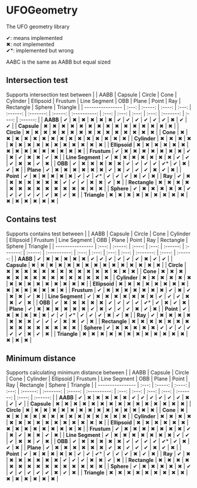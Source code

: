 # UFOGeometry
The UFO geometry library

✔: means implemented<br>
✖: not implemented<br>
✔*: implemented but wrong<br>

AABC is the same as AABB but equal sized

## Intersection test

Supports intersection test between
|                  | AABB  | Capsule | Circle | Cone  | Cylinder | Ellipsoid | Frustum | Line Segment |  OBB  | Plane | Point |  Ray  | Rectangle | Sphere | Triangle |
| ---------------- | :---: | :-----: | :----: | :---: | :------: | :-------: | :-----: | :----------: | :---: | :---: | :---: | :---: | :-------: | :----: | :------: |
| **AABB**         |   ✔   |    ✖    |   ✖    |   ✖   |    ✖     |     ✖     |    ✔    |      ✔       |   ✔   |   ✔   |   ✔   |   ✔   |     ✖     |   ✔    |    ✔     |
| **Capsule**      |   ✖   |    ✖    |   ✖    |   ✖   |    ✖     |     ✖     |    ✖    |      ✖       |   ✖   |   ✖   |   ✖   |   ✖   |     ✖     |   ✖    |    ✖     |
| **Circle**       |   ✖   |    ✖    |   ✖    |   ✖   |    ✖     |     ✖     |    ✖    |      ✖       |   ✖   |   ✖   |   ✖   |   ✖   |     ✖     |   ✖    |    ✖     |
| **Cone**         |   ✖   |    ✖    |   ✖    |   ✖   |    ✖     |     ✖     |    ✖    |      ✖       |   ✖   |   ✖   |   ✖   |   ✖   |     ✖     |   ✖    |    ✖     |
| **Cylinder**     |   ✖   |    ✖    |   ✖    |   ✖   |    ✖     |     ✖     |    ✖    |      ✖       |   ✖   |   ✖   |   ✖   |   ✖   |     ✖     |   ✖    |    ✖     |
| **Ellipsoid**    |   ✖   |    ✖    |   ✖    |   ✖   |    ✖     |     ✖     |    ✖    |      ✖       |   ✖   |   ✖   |   ✖   |   ✖   |     ✖     |   ✖    |    ✖     |
| **Frustum**      |   ✔   |    ✖    |   ✖    |   ✖   |    ✖     |     ✖     |    ✖    |      ✖       |   ✔   |   ✖   |   ✔   |   ✖   |     ✖     |   ✔    |    ✖     |
| **Line Segment** |   ✔   |    ✖    |   ✖    |   ✖   |    ✖     |     ✖     |    ✖    |      ✖       |   ✔   |   ✔   |   ✔   |   ✖   |     ✖     |   ✔    |    ✖     |
| **OBB**          |   ✔   |    ✖    |   ✖    |   ✖   |    ✖     |     ✖     |    ✔    |      ✔       |   ✔   |   ✔   |  ✔*   |   ✔   |     ✖     |   ✔    |    ✖     |
| **Plane**        |   ✔   |    ✖    |   ✖    |   ✖   |    ✖     |     ✖     |    ✖    |      ✔       |   ✖   |   ✔   |   ✔   |   ✔   |     ✖     |   ✔    |    ✖     |
| **Point**        |   ✔   |    ✖    |   ✖    |   ✖   |    ✖     |     ✖     |    ✔    |      ✔       |  ✔*   |   ✔   |   ✔   |   ✔   |     ✖     |   ✔    |    ✖     |
| **Ray**          |   ✔   |    ✖    |   ✖    |   ✖   |    ✖     |     ✖     |    ✖    |      ✖       |   ✔   |   ✔   |   ✔   |   ✖   |     ✖     |   ✔    |    ✖     |
| **Rectangle**    |   ✖   |    ✖    |   ✖    |   ✖   |    ✖     |     ✖     |    ✖    |      ✖       |   ✖   |   ✖   |   ✖   |   ✖   |     ✖     |   ✖    |    ✖     |
| **Sphere**       |   ✔   |    ✖    |   ✖    |   ✖   |    ✖     |     ✖     |    ✔    |      ✔       |   ✔   |   ✔   |   ✔   |   ✔   |     ✖     |   ✔    |    ✖     |
| **Triangle**     |   ✖   |    ✖    |   ✖    |   ✖   |    ✖     |     ✖     |    ✖    |      ✖       |   ✖   |   ✖   |   ✖   |   ✖   |     ✖     |   ✖    |    ✖     |

## Contains test

Supports contains test between
|                  | AABB  | Capsule | Circle | Cone  | Cylinder | Ellipsoid | Frustum | Line Segment |  OBB  | Plane | Point |  Ray  | Rectangle | Sphere | Triangle |
| ---------------- | :---: | :-----: | :----: | :---: | :------: | :-------: | :-----: | :----------: | :---: | :---: | :---: | :---: | :-------: | :----: | :------: |
| **AABB**         |   ✔   |    ✖    |   ✖    |   ✖   |    ✖     |     ✖     |    ✔    |      ✔       |   ✔   |   ✔   |   ✔   |   ✔   |     ✖     |   ✔    |    ✔     |
| **Capsule**      |   ✖   |    ✖    |   ✖    |   ✖   |    ✖     |     ✖     |    ✖    |      ✖       |   ✖   |   ✖   |   ✖   |   ✖   |     ✖     |   ✖    |    ✖     |
| **Circle**       |   ✖   |    ✖    |   ✖    |   ✖   |    ✖     |     ✖     |    ✖    |      ✖       |   ✖   |   ✖   |   ✖   |   ✖   |     ✖     |   ✖    |    ✖     |
| **Cone**         |   ✖   |    ✖    |   ✖    |   ✖   |    ✖     |     ✖     |    ✖    |      ✖       |   ✖   |   ✖   |   ✖   |   ✖   |     ✖     |   ✖    |    ✖     |
| **Cylinder**     |   ✖   |    ✖    |   ✖    |   ✖   |    ✖     |     ✖     |    ✖    |      ✖       |   ✖   |   ✖   |   ✖   |   ✖   |     ✖     |   ✖    |    ✖     |
| **Ellipsoid**    |   ✖   |    ✖    |   ✖    |   ✖   |    ✖     |     ✖     |    ✖    |      ✖       |   ✖   |   ✖   |   ✖   |   ✖   |     ✖     |   ✖    |    ✖     |
| **Frustum**      |   ✔   |    ✖    |   ✖    |   ✖   |    ✖     |     ✖     |    ✖    |      ✖       |   ✔   |   ✖   |   ✔   |   ✖   |     ✖     |   ✔    |    ✖     |
| **Line Segment** |   ✔   |    ✖    |   ✖    |   ✖   |    ✖     |     ✖     |    ✖    |      ✖       |   ✔   |   ✔   |   ✔   |   ✖   |     ✖     |   ✔    |    ✖     |
| **OBB**          |   ✔   |    ✖    |   ✖    |   ✖   |    ✖     |     ✖     |    ✔    |      ✔       |   ✔   |   ✔   |  ✔*   |   ✔   |     ✖     |   ✔    |    ✖     |
| **Plane**        |   ✔   |    ✖    |   ✖    |   ✖   |    ✖     |     ✖     |    ✖    |      ✔       |   ✖   |   ✔   |   ✔   |   ✔   |     ✖     |   ✔    |    ✖     |
| **Point**        |   ✔   |    ✖    |   ✖    |   ✖   |    ✖     |     ✖     |    ✔    |      ✔       |  ✔*   |   ✔   |   ✔   |   ✔   |     ✖     |   ✔    |    ✖     |
| **Ray**          |   ✔   |    ✖    |   ✖    |   ✖   |    ✖     |     ✖     |    ✖    |      ✖       |   ✔   |   ✔   |   ✔   |   ✖   |     ✖     |   ✔    |    ✖     |
| **Rectangle**    |   ✖   |    ✖    |   ✖    |   ✖   |    ✖     |     ✖     |    ✖    |      ✖       |   ✖   |   ✖   |   ✖   |   ✖   |     ✖     |   ✖    |    ✖     |
| **Sphere**       |   ✔   |    ✖    |   ✖    |   ✖   |    ✖     |     ✖     |    ✔    |      ✔       |   ✔   |   ✔   |   ✔   |   ✔   |     ✖     |   ✔    |    ✖     |
| **Triangle**     |   ✖   |    ✖    |   ✖    |   ✖   |    ✖     |     ✖     |    ✖    |      ✖       |   ✖   |   ✖   |   ✖   |   ✖   |     ✖     |   ✖    |    ✖     |

## Minimum distance

Supports calculating minimum distance between
|                  | AABB  | Capsule | Circle | Cone  | Cylinder | Ellipsoid | Frustum | Line Segment |  OBB  | Plane | Point |  Ray  | Rectangle | Sphere | Triangle |
| ---------------- | :---: | :-----: | :----: | :---: | :------: | :-------: | :-----: | :----------: | :---: | :---: | :---: | :---: | :-------: | :----: | :------: |
| **AABB**         |   ✔   |    ✖    |   ✖    |   ✖   |    ✖     |     ✖     |    ✔    |      ✔       |   ✔   |   ✔   |   ✔   |   ✔   |     ✖     |   ✔    |    ✔     |
| **Capsule**      |   ✖   |    ✖    |   ✖    |   ✖   |    ✖     |     ✖     |    ✖    |      ✖       |   ✖   |   ✖   |   ✖   |   ✖   |     ✖     |   ✖    |    ✖     |
| **Circle**       |   ✖   |    ✖    |   ✖    |   ✖   |    ✖     |     ✖     |    ✖    |      ✖       |   ✖   |   ✖   |   ✖   |   ✖   |     ✖     |   ✖    |    ✖     |
| **Cone**         |   ✖   |    ✖    |   ✖    |   ✖   |    ✖     |     ✖     |    ✖    |      ✖       |   ✖   |   ✖   |   ✖   |   ✖   |     ✖     |   ✖    |    ✖     |
| **Cylinder**     |   ✖   |    ✖    |   ✖    |   ✖   |    ✖     |     ✖     |    ✖    |      ✖       |   ✖   |   ✖   |   ✖   |   ✖   |     ✖     |   ✖    |    ✖     |
| **Ellipsoid**    |   ✖   |    ✖    |   ✖    |   ✖   |    ✖     |     ✖     |    ✖    |      ✖       |   ✖   |   ✖   |   ✖   |   ✖   |     ✖     |   ✖    |    ✖     |
| **Frustum**      |   ✔   |    ✖    |   ✖    |   ✖   |    ✖     |     ✖     |    ✖    |      ✖       |   ✔   |   ✖   |   ✔   |   ✖   |     ✖     |   ✔    |    ✖     |
| **Line Segment** |   ✔   |    ✖    |   ✖    |   ✖   |    ✖     |     ✖     |    ✖    |      ✖       |   ✔   |   ✔   |   ✔   |   ✖   |     ✖     |   ✔    |    ✖     |
| **OBB**          |   ✔   |    ✖    |   ✖    |   ✖   |    ✖     |     ✖     |    ✔    |      ✔       |   ✔   |   ✔   |  ✔*   |   ✔   |     ✖     |   ✔    |    ✖     |
| **Plane**        |   ✔   |    ✖    |   ✖    |   ✖   |    ✖     |     ✖     |    ✖    |      ✔       |   ✖   |   ✔   |   ✔   |   ✔   |     ✖     |   ✔    |    ✖     |
| **Point**        |   ✔   |    ✖    |   ✖    |   ✖   |    ✖     |     ✖     |    ✔    |      ✔       |  ✔*   |   ✔   |   ✔   |   ✔   |     ✖     |   ✔    |    ✖     |
| **Ray**          |   ✔   |    ✖    |   ✖    |   ✖   |    ✖     |     ✖     |    ✖    |      ✖       |   ✔   |   ✔   |   ✔   |   ✖   |     ✖     |   ✔    |    ✖     |
| **Rectangle**    |   ✖   |    ✖    |   ✖    |   ✖   |    ✖     |     ✖     |    ✖    |      ✖       |   ✖   |   ✖   |   ✖   |   ✖   |     ✖     |   ✖    |    ✖     |
| **Sphere**       |   ✔   |    ✖    |   ✖    |   ✖   |    ✖     |     ✖     |    ✔    |      ✔       |   ✔   |   ✔   |   ✔   |   ✔   |     ✖     |   ✔    |    ✖     |
| **Triangle**     |   ✖   |    ✖    |   ✖    |   ✖   |    ✖     |     ✖     |    ✖    |      ✖       |   ✖   |   ✖   |   ✖   |   ✖   |     ✖     |   ✖    |    ✖     |
